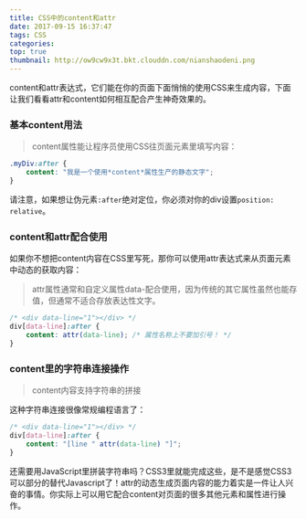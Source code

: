 ```yaml
---
title: CSS中的content和attr
date: 2017-09-15 16:37:47
tags: CSS
categories: 
top: true
thumbnail: http://ow9cw9x3t.bkt.clouddn.com/nianshaodeni.png
---
```


content和attr表达式，它们能在你的页面下面悄悄的使用CSS来生成内容，下面让我们看看attr和content如何相互配合产生神奇效果的。

### 基本content用法

> content属性能让程序员使用CSS往页面元素里填写内容：

```css
.myDiv:after {
    content: "我是一个使用*content*属性生产的静态文字"; 
}
 ```

请注意，如果想让伪元素```:after```绝对定位，你必须对你的div设置```position: relative```。

### content和attr配合使用

如果你不想把content内容在CSS里写死，那你可以使用attr表达式来从页面元素中动态的获取内容：
> attr属性通常和自定义属性data-配合使用，因为传统的其它属性虽然也能存值，但通常不适合存放表达性文字。

```css
/* <div data-line="1"></div> */
div[data-line]:after {
    content: attr(data-line); /* 属性名称上不要加引号！ */
}
```

### content里的字符串连接操作

> content内容支持字符串的拼接

这种字符串连接很像常规编程语言了：

```css
/* <div data-line="1"></div> */
div[data-line]:after {
    content: "[line " attr(data-line) "]";
}
```
还需要用JavaScript里拼装字符串吗？CSS3里就能完成这些，是不是感觉CSS3可以部分的替代Javascript了！attr的动态生成页面内容的能力着实是一件让人兴奋的事情。你实际上可以用它配合content对页面的很多其他元素和属性进行操作。